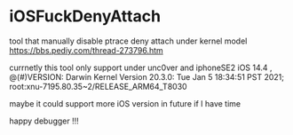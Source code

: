 # iOSFuckDenyAttach
tool that manually disable ptrace deny attach under kernel model
https://bbs.pediy.com/thread-273796.htm

currnetly this tool only support under unc0ver and
iphoneSE2  iOS 14.4 , @(#)VERSION: Darwin Kernel Version 20.3.0: Tue Jan  5 18:34:51 PST 2021; root:xnu-7195.80.35~2/RELEASE_ARM64_T8030


maybe it could support more iOS version  in future 
if I have time

happy debugger !!!


